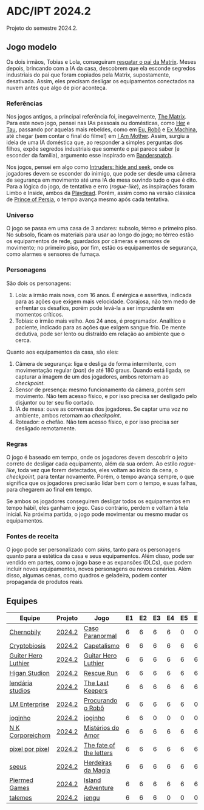 # ADC/IPT 2024.2

Projeto do semestre 2024.2.

## Jogo modelo

Os dois irmãos, Tobias e Lola, conseguiram [resgatar o pai da Matrix](https://github.com/ederson-torresini/adcipt20232). Meses depois, brincando com a IA da casa, descobrem que ela esconde segredos industriais do pai que foram copiados pela Matrix, supostamente, desativada. Assim, eles precisam desligar os equipamentos conectados na nuvem antes que algo de pior aconteça.

### Referências

Nos jogos antigos, a principal referência foi, inegavelmente, [The Matrix](https://www.imdb.com/title/tt0133093/). Para este novo jogo, pensei nas IAs pessoais ou domésticas, como [Her](https://www.imdb.com/title/tt1798709/) e [Tau](https://www.imdb.com/title/tt4357394/), passando por aquelas mais rebeldes, como em [Eu, Robô](https://www.imdb.com/title/tt0343818/) e [Ex Machina](https://www.imdb.com/title/tt0470752/), até chegar (sem contar o final do filme!) em [I Am Mother](https://www.imdb.com/title/tt6292852/). Assim, surgiu a ideia de uma IA doméstica que, ao responder a simples perguntas dos filhos, expõe segredos industriais que somente o pai parece saber (e esconder da família), argumento esse inspirado em [Bandersnatch](https://www.imdb.com/title/tt9495224/).

Nos jogos, pensei em algo como [Intruders: hide and seek](https://www.intrudersgame.com), onde os jogadores devem se esconder do inimigo, que pode ser desde uma câmera de segurança em movimento até uma IA de mesa ouvindo tudo o que é dito. Para a lógica do jogo, de tentativa e erro (*rogue-like*), as inspirações foram Limbo e Inside, ambos da [Playdead](https://playdead.com). Porém, assim como na versão clássica de [Prince of Persia](https://en.wikipedia.org/wiki/Prince_of_Persia_(1989_video_game)), o tempo avança mesmo após cada tentativa.

### Universo

O jogo se passa em uma casa de 3 andares: subsolo, térreo e primeiro piso. No subsolo, ficam os materiais para usar ao longo do jogo; no térreo estão os equipamentos de rede, guardados por câmeras e sensores de movimento; no primeiro piso, por fim, estão os equipamentos de segurança, como alarmes e sensores de fumaça.

### Personagens

São dois os personagens:

1. Lola: a irmão mais nova, com 16 anos. É enérgica e assertiva, indicada para as ações que exigem mais velocidade. Corajosa, não tem medo de enfrentar os desafios, porém pode levá-la a ser imprudente em momentos críticos.
1. Tobias: o irmão mais velho. Aos 24 anos, é programador. Analítico e paciente, indicado para as ações que exigem sangue frio. De mente dedutiva, pode ser lento ou distraído em relação ao ambiente que o cerca.

Quanto aos equipamentos da casa, são eles:

1. Câmera de segurança: liga e desliga de forma intermitente, com movimentação regular (*pan*) de até 180 graus. Quando está ligada, se capturar a imagem de um dos jogadores, ambos retornam ao *checkpoint*.
1. Sensor de presença: mesmo funcionamento da câmera, porém sem movimento. Não tem acesso físico, e por isso precisa ser desligado pelo disjuntor ou ter seu fio cortado.
1. IA de mesa: ouve as conversas dos jogadores. Se captar uma voz no ambiente, ambos retornam ao *checkpoint*.
1. Roteador: o chefão. Não tem acesso físico, e por isso precisa ser desligado remotamente.

### Regras

O jogo é baseado em tempo, onde os jogadores devem descobrir o jeito correto de desligar cada equipamento, além da sua ordem. Ao estilo *rogue-like*, toda vez que forem detectados, eles voltam ao início da cena, o *checkpoint*, para tentar novamente. Porém, o tempo avança sempre, o que significa que os jogadores precisarão lidar bem com o tempo, e suas falhas, para chegarem ao final em tempo.

Se ambos os jogadores conseguirem desligar todos os equipamentos em tempo hábil, eles ganham o jogo. Caso contrário, perdem e voltam à tela inicial. Na próxima partida, o jogo pode movimentar ou mesmo mudar os equipamentos.

### Fontes de receita

O jogo pode ser personalizado com *skins*, tanto para os personagens quanto para a estética da casa e seus equipamentos. Além disso, pode ser vendido em partes, como o jogo base e as expansões (DLCs), que podem incluir novos equipamentos, novos personagens ou novos cenários. Além disso, algumas cenas, como quadros e geladeira, podem conter propaganda de produtos reais.

## Equipes

| Equipe | Projeto | Jogo | E1 | E2 | E3 | E4 | E5 | E6 | ADC | IPT |
|-|-|-|-|-|-|-|-|-|-|-|
| [Chernobily](https://github.com/Chernobily) | [2024.2](https://github.com/orgs/Chernobily/projects/2)  | [Caso Paranormal](https://github.com/Chernobily/caso-paranormal) | 6 | 6 | 6 | 6 | 0 | 0 | 6 | 8 |
| [Cryptobiosis](https://github.com/cryptobiosis-studio) | [2024.2](https://github.com/orgs/cryptobiosis-studio/projects/1) | [Capetalismo](https://github.com/cryptobiosis-studio/capetalismo) | 6 | 6 | 6 | 6 | 6 | 6 | 10 | 6 |
| [Guiter Hero Luthier](https://github.com/guitar-hero-luthier) | [2024.2](https://github.com/orgs/guitar-hero-luthier/projects/1) | [Guitar Hero Luthier](https://github.com/guitar-hero-luthier/guitar-hero-luthier) | 6 | 6 | 6 |6 | 6 | 6 | 10 | 6 |
| [Higan Studion](https://github.com/Higan-Studio) | [2024.2](https://github.com/orgs/Higan-Studio/projects/1) | [Rescue Run](https://github.com/Higan-Studio/rescue-run) | 6 | 6 | 6 | 6 | 6 | 6 | 10 | 8 |
| [lendária studios](https://github.com/lendaria-studios) | [2024.2](https://github.com/orgs/lendaria-studios/projects/1) | [The Last Keepers](https://github.com/lendaria-studios/the-last-keepers) | 6 | 6 | 6 | 6 | 6 | 6 | 6 | 8 |
| [LM Enterprise](https://github.com/lmenterprise) | [2024.2](https://github.com/orgs/lmenterprise/projects/1) | [Procurando o Robô](https://github.com/lmenterprise/mazel) | 6 | 6 | 6 | 6 | 6 | 0 | 10 | 8 |
| [joginho](https://github.com/joginho) | [2024.2](https://github.com/orgs/joginho/projects/1) | [joginho](https://github.com/joginho/joginho) | 6 | 6 | 0 | 0 | 0 | 0 | 6 | 6 |
| [N K Corporeichom](https://github.com/n-k-corporeichom) | [2024.2](https://github.com/orgs/n-k-corporeichom/projects/1) | [Mistérios do Amor](https://github.com/n-k-corporeichom/jogo_zumbi) | 6 | 6 | 6 | 6 | 6 | 6 | 6 | 8 |
| [pixel por pixel](https://github.com/pixel-por-pixel) | [2024.2](https://github.com/orgs/pixel-por-pixel/projects/1) | [The fate of the letters](https://github.com/pixel-por-pixel/the-fate-of-the-letters) | 6 | 6 | 6 | 6 | 6 | 6 | 8 | 8 |
| [seeus](https://github.com/seeus) | [2024.2](https://github.com/orgs/seeus/projects/1) | [Herdeiras da Magia](https://github.com/seeus/herdeiras-da-magia) | 6 | 6 | 6 | 6 | 6 | 6 | 8 | 8 |
| [Piermed Games](https://github.com/Piermed-Games) | [2024.2](https://github.com/orgs/Piermed-Games/projects/1) | [Island Adventure](https://github.com/Piermed-Games/Island-Adventure) | 6 | 6 | 6 | 6 | 6 | 6 | 8 | 8 |
| [talemes](https://github.com/talemes) | [2024.2](https://github.com/orgs/talemes/projects/1) | [jengu](https://github.com/talemes/jengu) | 6 | 6 | 6 | 0 | 0 | 0 | 8 | 8 |

